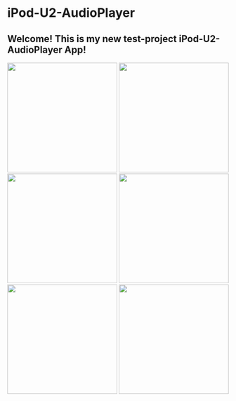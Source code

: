 # iPod-U2-AudioPlayer

## Welcome! This is my new test-project iPod-U2-AudioPlayer App!

<img src="https://user-images.githubusercontent.com/95617906/225341108-ebe09d65-cf43-4b01-bd9e-26d6757e2cd7.jpg" width="250" /> <img src="https://user-images.githubusercontent.com/95617906/225323677-aa3782be-679a-4de9-8d4d-f9cf044f0169.gif" width="250" /> <img src="https://user-images.githubusercontent.com/95617906/225324671-cdc91f2b-1848-4445-8910-c1c44d7e5b00.gif" width="250" /> <img src="https://user-images.githubusercontent.com/95617906/225325425-0d48311f-16f1-48a7-97e1-ab29275733f0.gif" width="250" /> <img src="https://user-images.githubusercontent.com/95617906/225325650-0dc5ec01-c2d5-400f-ac65-45b483ab5945.jpg" width="250" /> <img src="https://user-images.githubusercontent.com/95617906/225325855-69318be1-b4ab-4fe1-87cf-5f4c673d69e0.jpg" width="250" />



